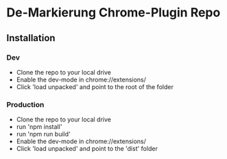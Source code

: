 # De-Markierung Chrome-Plugin Repo

## Installation

### Dev
- Clone the repo to your local drive
- Enable the dev-mode in chrome://extensions/
- Click 'load unpacked' and point to the root of the folder

### Production
- Clone the repo to your local drive
- run 'npm install'
- run 'npm run build'
- Enable the dev-mode in chrome://extensions/
- Click 'load unpacked' and point to the 'dist' folder
